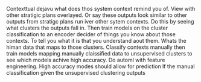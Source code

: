 Contexttual dejavu what does thos system context remind you of. View with other stratigic plans overlayed. Or say these outputs look similar to other outputs from stratigc plans run iver other sytem contexts. Do this by seeing what clusters the outputs fall in. Then train models on the cluster classification to an encoder decider of things you know about those contexts. To tell you what it is that you understand aout them. Whats the himan data that maps to those clusters. Classify contexts manually then train models mapping manually claissified data to unsupervised clusters to see which models achive high accuracy. Do automl with feature engineering. High accuracy modes should allow for prediction lf the manual classification given the unsupervised clustering outputs